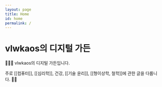 ```yaml
---
layout: page
title: Home
id: home
permalink: /
---
```


# vlwkaos의 디지털 가든

🍕🙋‍♂️ vlwkaos의 디지털 가든입니다.

주로 [[컴퓨터]], [[심리학]], 건강, [[기술 윤리]], [[형이상학, 철학]]에 관한 글을 다룹니다. 🐱‍🏍

<style>
  .wrapper {
    max-width: 46em;
  }
</style>
